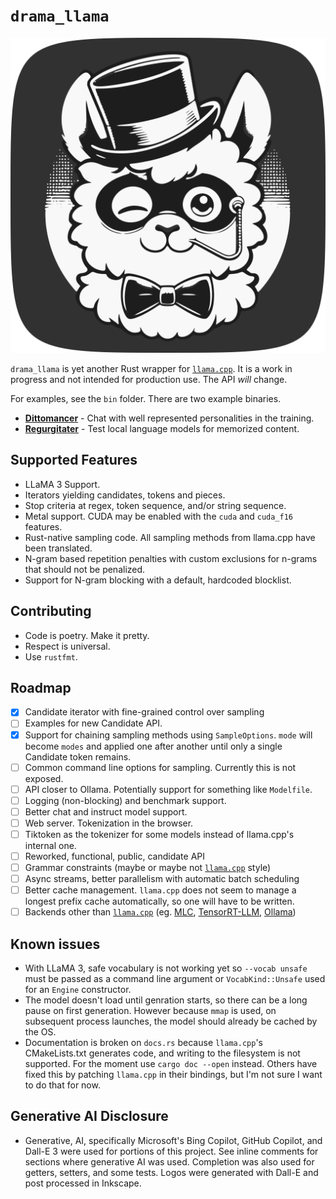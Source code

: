 # `drama_llama`

![llama with drama mask logo](logo.svg)

`drama_llama` is yet another Rust wrapper for [`llama.cpp`]. It is a work in progress and not intended for production use. The API _will_ change.

For examples, see the `bin` folder. There are two example binaries.

- **[Dittomancer](bin/dittomancer/README.md)** - Chat with well represented personalities in the training.
- **[Regurgitater](bin/regurgitater/README.md)** - Test local language models for memorized content.

## Supported Features

- LLaMA 3 Support.
- Iterators yielding candidates, tokens and pieces.
- Stop criteria at regex, token sequence, and/or string sequence.
- Metal support. CUDA may be enabled with the `cuda` and `cuda_f16` features.
- Rust-native sampling code. All sampling methods from llama.cpp have been translated.
- N-gram based repetition penalties with custom exclusions for n-grams that should not be penalized.
- Support for N-gram blocking with a default, hardcoded blocklist.

<!-- The code has been rewritten not because I think I can do better, but because I wanted to understand it, and translation forces that. Usually. There are possible bugs. Much of the sampling code is untested in generation, but also covered by unit tests. -->

## Contributing

- Code is poetry. Make it pretty.
- Respect is universal.
- Use `rustfmt`.

## Roadmap

- [x] Candidate iterator with fine-grained control over sampling
- [ ] Examples for new Candidate API.
- [x] Support for chaining sampling methods using `SampleOptions`. `mode` will
      become `modes` and applied one after another until only a single
      Candidate token remains.
- [ ] Common command line options for sampling. Currently this is not exposed.
- [ ] API closer to Ollama. Potentially support for something like `Modelfile`.
- [ ] Logging (non-blocking) and benchmark support.
- [ ] Better chat and instruct model support.
- [ ] Web server. Tokenization in the browser.
- [ ] Tiktoken as the tokenizer for some models instead of llama.cpp's internal one.
- [ ] Reworked, functional, public, candidate API
- [ ] Grammar constraints (maybe or maybe not [`llama.cpp`] style)
- [ ] Async streams, better parallelism with automatic batch scheduling
- [ ] Better cache management. `llama.cpp` does not seem to manage a longest prefix cache automatically, so one will have to be written.
- [ ] Backends other than [`llama.cpp`] (eg. [MLC](https://github.com/twiceyuan/mlc-llm-llama2), [TensorRT-LLM](https://github.com/NVIDIA/TensorRT-LLM), [Ollama](https://github.com/pepperoni21/ollama-rs))

## Known issues

- With LLaMA 3, safe vocabulary is not working yet so `--vocab unsafe` must be
  passed as a command line argument or `VocabKind::Unsafe` used for an `Engine`
  constructor.
- The model doesn't load until genration starts, so there can be a long pause
  on first generation. However because `mmap` is used, on subsequent process
  launches, the model should already be cached by the OS.
- Documentation is broken on `docs.rs` because `llama.cpp`'s CMakeLists.txt
  generates code, and writing to the filesystem is not supported. For the moment
  use `cargo doc --open` instead. Others have fixed this by patching
  `llama.cpp` in their bindings, but I'm not sure I want to do that for now.

[`llama.cpp`]: https://github.com/ggerganov/llama.cpp

## Generative AI Disclosure

- Generative, AI, specifically Microsoft's Bing Copilot, GitHub Copilot, and
  Dall-E 3 were used for portions of this project. See inline comments for
  sections where generative AI was used. Completion was also used for getters,
  setters, and some tests. Logos were generated with Dall-E and post processed
  in Inkscape.

